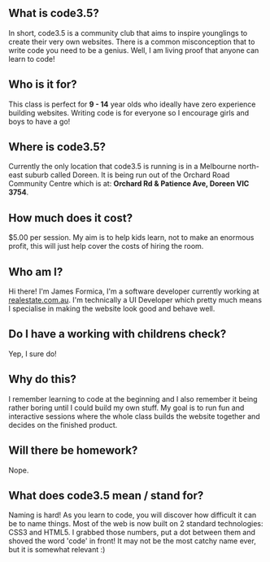 ## What is code3.5?

In short, code3.5 is a community club that aims to inspire younglings to create their very own websites.
There is a common misconception that to write code you need to be a genius. Well, I am living proof that
anyone can learn to code!

## Who is it for?

This class is perfect for **9 - 14** year olds who ideally have zero experience building websites. Writing code is for everyone so I encourage girls and boys to have a go!

## Where is code3.5?

Currently the only location that code3.5 is running is in a Melbourne north-east suburb called Doreen. It is being run out of the Orchard Road Community Centre which is at: **Orchard Rd & Patience Ave, Doreen VIC 3754**.

## How much does it cost?

$5.00 per session. My aim is to help kids learn, not to make an enormous profit, this will just help cover the costs of hiring the room.

## Who am I?

Hi there! I'm James Formica, I'm a software developer currently working at [realestate.com.au](http://www.realestate.com.au). I'm technically a UI Developer which pretty much means I specialise in making the website look good and behave well.

## Do I have a working with childrens check?

Yep, I sure do!

## Why do this?

I remember learning to code at the beginning and I also remember it being rather boring until I could build my own stuff. My goal is to run fun and interactive sessions where the whole class builds the website together and decides on the finished product.

## Will there be homework?

Nope.

## What does code3.5 mean / stand for?

Naming is hard! As you learn to code, you will discover how difficult it can be to name things. Most of the web is now built on 2 standard technologies: CSS3 and HTML5. I grabbed those numbers, put a dot between them and shoved the word 'code' in front! It may not be the most catchy name ever, but it is somewhat relevant :)

